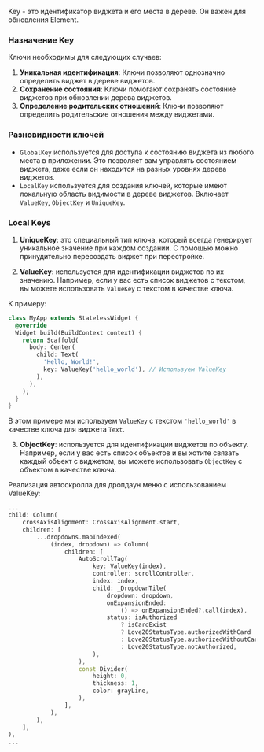 
Key - это идентификатор виджета и его места в дереве. Он важен для обновления Element.

### Назначение Key

Ключи необходимы для следующих случаев:

1. **Уникальная идентификация**: Ключи позволяют однозначно определить виджет в дереве виджетов.
2. **Сохранение состояния**: Ключи помогают сохранять состояние виджетов при обновлении дерева виджетов.
3. **Определение родительских отношений**: Ключи позволяют определить родительские отношения между виджетами.

### Разновидности ключей

- `GlobalKey` используется для доступа к состоянию виджета из любого места в приложении. Это позволяет вам управлять состоянием виджета, даже если он находится на разных уровнях дерева виджетов.
- `LocalKey` используется для создания ключей, которые имеют локальную область видимости в дереве виджетов. Включает `ValueKey`, `ObjectKey` и `UniqueKey`. 

### Local Keys

1. **UniqueKey**: это специальный тип ключа, который всегда генерирует уникальное значение при каждом создании. С помощью можно принудительно пересоздать виджет при перестройке.

2. **ValueKey**: используется для идентификации виджетов по их значению. Например, если у вас есть список виджетов с текстом, вы можете использовать `ValueKey` с текстом в качестве ключа. 

К примеру:
```dart
class MyApp extends StatelessWidget {
  @override
  Widget build(BuildContext context) {
    return Scaffold(
      body: Center(
        child: Text(
          'Hello, World!',
          key: ValueKey('hello_world'), // Используем ValueKey
        ),
      ),
    );
  }
}
```
В этом примере мы используем `ValueKey` с текстом `'hello_world'` в качестве ключа для виджета `Text`.

3. **ObjectKey**: используется для идентификации виджетов по объекту. Например, если у вас есть список объектов и вы хотите связать каждый объект с виджетом, вы можете использовать `ObjectKey` с объектом в качестве ключа.

Реализация автоскролла для дропдаун меню с использованием ValueKey:

```dart
...
child: Column(
	crossAxisAlignment: CrossAxisAlignment.start,
	children: [
		...dropdowns.mapIndexed(
			(index, dropdown) => Column(
				children: [
					AutoScrollTag(
						key: ValueKey(index),
						controller: scrollController,
						index: index,
						child: _DropdownTile(
							dropdown: dropdown,
							onExpansionEnded: 
								() => onExpansionEnded?.call(index),
							status: isAuthorized
								? isCardExist
								? Love20StatusType.authorizedWithCard
								: Love20StatusType.authorizedWithoutCard
								: Love20StatusType.notAuthorized,
						),
					),
					const Divider(
						height: 0,
						thickness: 1,
						color: grayLine,
					),
				],
			),
		),
	],
),
...
```